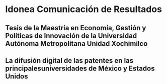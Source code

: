 # Idonea Comunicación de Resultados
## Tesis de la Maestría en Economía, Gestión y Políticas de Innovación de la Universidad Autónoma Metropolitana Unidad Xochimilco
## La difusión digital de las patentes en las principalesuniversidades de México y Estados Unidos

